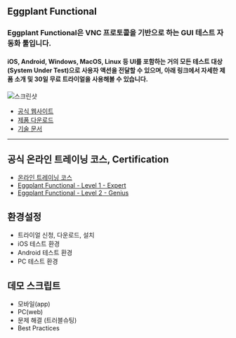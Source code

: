 ## Eggplant Functional
### Eggplant Functional은 VNC 프로토콜을 기반으로 하는 GUI 테스트 자동화 툴입니다.
#### iOS, Android, Windows, MacOS, Linux 등 UI를 포함하는 거의 모든 테스트 대상(System Under Test)으로 사용자 액션을 전달할 수 있으며, 아래 링크에서 자세한 제품 소개 및 30일 무료 트라이얼을 사용해볼 수 있습니다.

![스크린샷](https://user-images.githubusercontent.com/42508143/54476640-02e3c100-4843-11e9-9bc9-049b0edfb730.png)
* [공식 웹사이트](https://eggplant.io/)
* [제품 다운로드](https://eggplant.io/downloads)
* [기술 문서](http://docs.testplant.com/eggplant-documentation-home.htm)
------

## 공식 온라인 트레이닝 코스, Certification
* [온라인 트레이닝 코스](https://eggplant.io/training-and-certifications)
* [Eggplant Functional - Level 1 - Expert](https://eggplant.io/eggplant-functional-level-1)
* [Eggplant Functional - Level 2 - Genius](https://eggplant.io/eggplant-functional-level-2-genius)

## 환경설정
* 트라이얼 신청, 다운로드, 설치
* iOS 테스트 환경
* Android 테스트 환경
* PC 테스트 환경

## 데모 스크립트
* 모바일(app)
* PC(web)
* 문제 해결 (트러블슈팅)
* Best Practices
